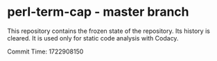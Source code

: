 # perl-term-cap - master branch

This repository contains the frozen state of the repository.
Its history is cleared. It is used only for static code
analysis with Codacy.

Commit Time: 1722908150